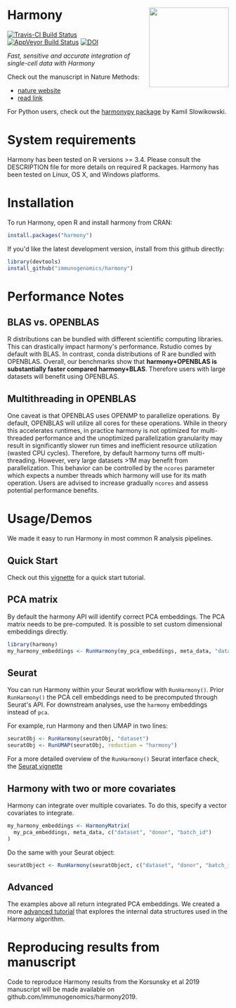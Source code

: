 Harmony <img src="man/figures/logo.png" width="181px" align="right" />
===========

[![Travis-CI Build Status](https://travis-ci.org/immunogenomics/harmony.svg?branch=master)](https://travis-ci.org/immunogenomics/harmony)
[![AppVeyor Build Status](https://ci.appveyor.com/api/projects/status/github/immunogenomics/harmony?branch=master&svg=true)](https://ci.appveyor.com/project/immunogenomics/harmony)
[![DOI](https://zenodo.org/badge/doi/10.1038/s41592-019-0619-0.svg)](https://doi.org/10.1038/s41592-019-0619-0)

*Fast, sensitive and accurate integration of single-cell data with Harmony*

Check out the manuscript in Nature Methods: 
- [nature website](https://www.nature.com/articles/s41592-019-0619-0)
- [read link](https://www.nature.com/articles/s41592-019-0619-0.epdf?shared_access_token=rDg_Rd07lrFXExt_ySj7V9RgN0jAjWel9jnR3ZoTv0NfDJkKCfDV_X9Mq3lweQmKiXEXxhrebQRjJEZdc-xNv6-7ZN1XotlD_mo5TSS4Z4eWn-kUo6mBwA5dEAKlTfR8OT6E10MZY_E-906ajbzvgg%3D%3D)

For Python users, check out the [harmonypy package](https://github.com/slowkow/harmonypy) by Kamil Slowikowski. 

# System requirements 

Harmony has been tested on R versions >= 3.4. Please consult the DESCRIPTION file for more details on required R packages. Harmony has been tested on Linux, OS X, and Windows platforms.

# Installation

To run Harmony, open R and install harmony from CRAN: 

```r
install.packages("harmony")
```

If you'd like the latest development version, install from this github directly: 

```r
library(devtools)
install_github("immunogenomics/harmony")
```

# Performance Notes

## BLAS vs. OPENBLAS

R distributions can be bundled with different scientific computing libraries. This can drastically impact harmony's performance. Rstudio comes by default with BLAS. In contrast, conda distributions of R are bundled with OPENBLAS. Overall, our benchmarks show that **harmony+OPENBLAS is substantially faster compared harmony+BLAS**. Therefore users with large datasets will benefit using OPENBLAS.

## Multithreading in OPENBLAS

One caveat is that OPENBLAS uses OPENMP to parallelize operations. By default, OPENBLAS will utilize all cores for these operations. While in theory this accelerates runtimes, in practice harmony is not optimized for multi-threaded performance and the unoptimized parallelization granularity may result in significantly slower run times and inefficient resource utilization (wasted CPU cycles). Therefore, by default harmony turns off multi-threading. However, very large datasets >1M may benefit from parallelization. This behavior can be controlled by the `ncores` parameter which expects a number threads which harmony will use for its math operation. Users are advised to increase gradually `ncores` and assess potential performance benefits.



# Usage/Demos

We made it easy to run Harmony in most common R analysis pipelines. 

## Quick Start 

Check out this [vignette](https://github.com/immunogenomics/harmony/blob/master/vignettes/quickstart.Rmd) for a quick start tutorial. 

## PCA matrix

By default the harmony API will identify correct PCA embeddings. The PCA matrix needs to be pre-computed. It is possible to set custom dimensional embeddings directly.

```r
library(harmony)
my_harmony_embeddings <- RunHarmony(my_pca_embeddings, meta_data, "dataset")
```


## Seurat 

You can run Harmony within your Seurat workflow with `RunHarmony()`. Prior `RunHarmony()` the PCA cell embeddings need to be precomputed through Seurat's API. For downstream analyses, use the `harmony` embeddings instead of `pca`.

For example, run Harmony and then UMAP in two lines:

```r
seuratObj <- RunHarmony(seuratObj, "dataset")
seuratObj <- RunUMAP(seuratObj, reduction = "harmony")
```

For a more detailed overview of the `RunHarmony()` Seurat interface check, the [Seurat vignette](http://htmlpreview.github.io/?https://github.com/immunogenomics/harmony/blob/master/docs/Seurat.html)

## Harmony with two or more covariates

Harmony can integrate over multiple covariates. To do this, specify a vector covariates to integrate. 

```r
my_harmony_embeddings <- HarmonyMatrix(
  my_pca_embeddings, meta_data, c("dataset", "donor", "batch_id")
)
```

Do the same with your Seurat object: 

```r
seuratObject <- RunHarmony(seuratObject, c("dataset", "donor", "batch_id"))
```

## Advanced 

The examples above all return integrated PCA embeddings. We created a more [advanced tutorial](http://htmlpreview.github.io/?https://github.com/immunogenomics/harmony/blob/master/docs/advanced.html) that explores the internal data structures used in the Harmony algorithm. 

# Reproducing results from manuscript

Code to reproduce Harmony results from the Korsunsky et al 2019 manuscript will be made available on github.com/immunogenomics/harmony2019. 


